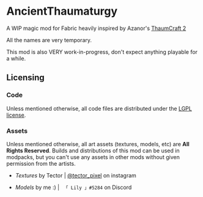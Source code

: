# AncientThaumaturgy

A WIP magic mod for Fabric heavily inspired by Azanor's [ThaumCraft 2](https://www.minecraftforum.net/forums/mapping-and-modding-java-edition/minecraft-mods/1279034-1-2-5-thaumcraft-2-1-6d-outdated)

All the names are very temporary.

This mod is also VERY work-in-progress, don't expect anything playable for a while.


## Licensing

### Code

Unless mentioned otherwise, all code files are distributed under the [LGPL license](LICENSE).

### Assets

Unless mentioned otherwise, all art assets (textures, models, etc) are **All Rights Reserved**. Builds and distributions of this mod can be used in modpacks, but you can't use any assets in other mods without given permission from the artists.

- *Textures* by Tector | [@tector_pixel](https://www.instagram.com/tector_pixel/) on instagram

- *Models* by me :) | `` 「 Lily 」#5284`` on Discord
